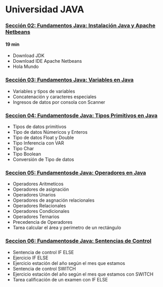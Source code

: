 # Universidad JAVA

### [Sección 02: Fundamentos Java: Instalación Java y Apache Netbeans](./src/seccion02)
#### 19 min
* Download JDK
* Download IDE Apache Netbeans
* Hola Mundo

### [Sección 03: Fundamentos Java: Variables en Java](./src/seccion03)
* Variables y tipos de variables
* Concatenación y caracteres especiales
* Ingresos de datos por consola con Scanner

### [Seccion 04: Fundamentosde Java: Tipos Primitivos en Java](./src/seccion04)
* Tipos de datos primitivos
* Tipo de datos Númericos y Enteros
* Tipo de datos Float y Double
* Tipo Inferencia con VAR
* Tipo Char 
* Tipo Boolean
* Conversión de Tipo de datos

### [Seccion 05: Fundamentosde Java: Operadores en Java](./src/seccion05)
* Operadores Aritmeticos
* Operadores de asignación
* Operadores Unarios
* Operadores de asgnación relacionales
* Operadores Relacionales
* Operadores Condicionales
* Operadores Ternarios
* Precedencia de Operadores
* Tarea calcular el área y perimetro de un rectángulo

### [Seccion 06: Fundamentosde Java: Sentencias de Control](./src/seccion05)
* Sentencia de control IF ELSE
* Ejercicio IF ELSE
* Ejercicio estación del año según el mes que estamos
* Sentencia de control SWITCH
* Ejercicio estación del año según el mes que estamos con SWITCH
* Tarea calificación de un examen con IF ELSE
